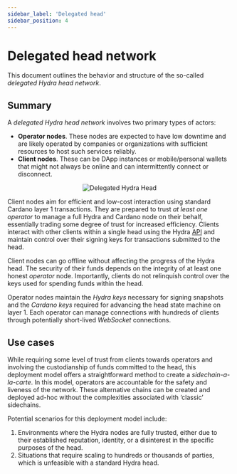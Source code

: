 ```yaml
---
sidebar_label: 'Delegated head'
sidebar_position: 4
---
```


# Delegated head network

This document outlines the behavior and structure of the so-called _delegated Hydra head network_.

## Summary

A _delegated Hydra head network_ involves two primary types of actors:

* **Operator nodes**. These nodes are expected to have low downtime and are likely operated by companies or organizations with sufficient resources to host such services reliably.
* **Client nodes**. These can be DApp instances or mobile/personal wallets that might not always be online and can intermittently connect or disconnect.


<p align="center">
  <img
    src={require('./delegated-head.png').default}
    alt="Delegated Hydra Head"
    height={400}
  />
</p>

Client nodes aim for efficient and low-cost interaction using standard Cardano layer 1 transactions. They are prepared to trust *at least one* _operator_ to manage a full Hydra and Cardano node on their behalf, essentially trading some degree of trust for increased efficiency. Clients interact with other clients within a single head using the Hydra [API](/api-reference) and maintain control over their signing keys for transactions submitted to the head.

Client nodes can go offline without affecting the progress of the Hydra head. The security of their funds depends on the integrity of at least one honest _operator_ node. Importantly, clients do not relinquish control over the keys used for spending funds within the head.

Operator nodes maintain the _Hydra keys_ necessary for signing snapshots and the _Cardano keys_ required for advancing the head state machine on layer 1. Each operator can manage connections with hundreds of clients through potentially short-lived _WebSocket_ connections.

## Use cases

While requiring some level of trust from clients towards operators and involving the custodianship of funds committed to the head, this deployment model offers a straightforward method to create a _sidechain-a-la-carte_. In this model, operators are accountable for the safety and liveness of the network. These alternative chains can be created and deployed ad-hoc without the complexities associated with ‘classic’ sidechains.

Potential scenarios for this deployment model include:

1. Environments where the Hydra nodes are fully trusted, either due to their established reputation, identity, or a disinterest in the specific purposes of the head.
2. Situations that require scaling to hundreds or thousands of parties, which is unfeasible with a standard Hydra head.
